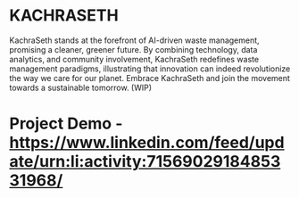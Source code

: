 
# KACHRASETH
KachraSeth stands at the forefront of AI-driven waste management, promising a cleaner, greener future. By combining technology, data analytics, and community involvement, KachraSeth redefines waste management paradigms, illustrating that innovation can indeed revolutionize the way we care for our planet. Embrace KachraSeth and join the movement towards a sustainable tomorrow.
(WIP)

# Project Demo - https://www.linkedin.com/feed/update/urn:li:activity:7156902918485331968/
